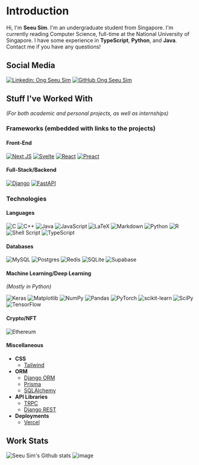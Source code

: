 # **Introduction**

Hi, I'm **Seeu Sim**. I'm an undergraduate student from Singapore. I'm currently reading Computer Science, full-time at the National University of Singapore. I have some experience in **TypeScript**, **Python**, and **Java**. Contact me if you have any questions!

## **Social Media**

[![Linkedin: Ong Seeu Sim](https://img.shields.io/badge/-Seeu%20Sim-blue?style=flat-square&logo=Linkedin&logoColor=white&link=https://www.linkedin.com/in/seeu-sim-ong-63279a110//)](https://www.linkedin.com/in/seeu-sim-ong-63279a110/)
[![GitHub Ong Seeu Sim](https://img.shields.io/github/followers/seeusim?label=follow&style=social)](https://github.com/SeeuSim)

## **Stuff I've Worked With**
*(For both academic and personal projects, as well as internships)*

### **Frameworks** (embedded with links to the projects)

#### **Front-End**

[![Next JS](https://img.shields.io/badge/Next-black?style=for-the-badge&logo=next.js&logoColor=white)](https://github.com/SeeuSim/dogehalla)
[![Svelte](https://img.shields.io/badge/svelte-%23f1413d.svg?style=for-the-badge&logo=svelte&logoColor=white)](https://github.com/SeeuSim/seeusim)
[![React](https://img.shields.io/badge/react-%2320232a.svg?style=for-the-badge&logo=react&logoColor=%2361DAFB)](https://github.com/SeeuSim/TikTokHangMan)
[![Preact](https://miro.medium.com/max/24/1*Dy4YZMYqp_vQrB6chLsPJw.png)](https://github.com/SeeuSim/DogeTTM-FrontEnd/tree/main/frontend)

#### **Full-Stack/Backend**

[![Django](https://img.shields.io/badge/django-%23092E20.svg?style=for-the-badge&logo=django&logoColor=white)](https://github.com/SeeuSim/DogeTTM-FrontEnd/tree/main/backend)
[![FastAPI](https://img.shields.io/badge/FastAPI-005571?style=for-the-badge&logo=fastapi)](https://github.com/SeeuSim/NFinsighTAnalytics)

### **Technologies**

#### **Languages**

![C](https://img.shields.io/badge/c-%2300599C.svg?style=for-the-badge&logo=c&logoColor=white)
![C++](https://img.shields.io/badge/c++-%2300599C.svg?style=for-the-badge&logo=c%2B%2B&logoColor=white)
![Java](https://img.shields.io/badge/java-%23ED8B00.svg?style=for-the-badge&logo=java&logoColor=white)
![JavaScript](https://img.shields.io/badge/javascript-%23323330.svg?style=for-the-badge&logo=javascript&logoColor=%23F7DF1E)
![LaTeX](https://img.shields.io/badge/latex-%23008080.svg?style=for-the-badge&logo=latex&logoColor=white)
![Markdown](https://img.shields.io/badge/markdown-%23000000.svg?style=for-the-badge&logo=markdown&logoColor=white)
![Python](https://img.shields.io/badge/python-3670A0?style=for-the-badge&logo=python&logoColor=ffdd54)
![R](https://img.shields.io/badge/r-%23276DC3.svg?style=for-the-badge&logo=r&logoColor=white)
![Shell Script](https://img.shields.io/badge/shell_script-%23121011.svg?style=for-the-badge&logo=gnu-bash&logoColor=white)
![TypeScript](https://img.shields.io/badge/typescript-%23007ACC.svg?style=for-the-badge&logo=typescript&logoColor=white)

#### **Databases**

![MySQL](https://img.shields.io/badge/mysql-%2300f.svg?style=for-the-badge&logo=mysql&logoColor=white)
![Postgres](https://img.shields.io/badge/postgres-%23316192.svg?style=for-the-badge&logo=postgresql&logoColor=white)
![Redis](https://img.shields.io/badge/redis-%23DD0031.svg?style=for-the-badge&logo=redis&logoColor=white)
![SQLite](https://img.shields.io/badge/sqlite-%2307405e.svg?style=for-the-badge&logo=sqlite&logoColor=white)
![Supabase](https://img.shields.io/badge/Supabase-3ECF8E?style=for-the-badge&logo=supabase&logoColor=white)

#### **Machine Learning/Deep Learning**
*(Mostly in Python)*

![Keras](https://img.shields.io/badge/Keras-%23D00000.svg?style=for-the-badge&logo=Keras&logoColor=white)
![Matplotlib](https://img.shields.io/badge/Matplotlib-%23ffffff.svg?style=for-the-badge&logo=Matplotlib&logoColor=black)
![NumPy](https://img.shields.io/badge/numpy-%23013243.svg?style=for-the-badge&logo=numpy&logoColor=white)
![Pandas](https://img.shields.io/badge/pandas-%23150458.svg?style=for-the-badge&logo=pandas&logoColor=white)
![PyTorch](https://img.shields.io/badge/PyTorch-%23EE4C2C.svg?style=for-the-badge&logo=PyTorch&logoColor=white)
![scikit-learn](https://img.shields.io/badge/scikit--learn-%23F7931E.svg?style=for-the-badge&logo=scikit-learn&logoColor=white)
![SciPy](https://img.shields.io/badge/SciPy-%230C55A5.svg?style=for-the-badge&logo=scipy&logoColor=%white)
![TensorFlow](https://img.shields.io/badge/TensorFlow-%23FF6F00.svg?style=for-the-badge&logo=TensorFlow&logoColor=white)

#### **Crypto/NFT**

![Ethereum](https://img.shields.io/badge/Ethereum-3C3C3D?style=for-the-badge&logo=Ethereum&logoColor=white)

#### **Miscellaneous**

- **CSS**
  - [Tailwind](tailwindcss.com)
- **ORM**
  - [Django ORM](https://docs.djangoproject.com/en/4.1/topics/db/queries/)
  - [Prisma](https://www.prisma.io)
  - [SQLAlchemy](http://www.sqlalchemy.org)
- **API Libraries**
  - [TRPC](https://trpc.io)
  - [Django REST](https://www.django-rest-framework.org)
- **Deployments**
  - [Vercel](vercel.com)

## **Work Stats**

![Seeu Sim's Github stats](https://github-readme-stats.vercel.app/api?username=SeeuSim&show_icons=true)
![image](https://cr-skills-chart-widget.azurewebsites.net/api/api?username=SeeuSim)
